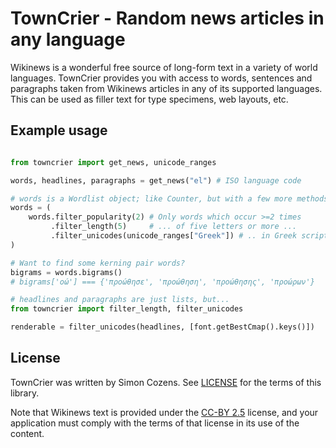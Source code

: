 # TownCrier - Random news articles in any language

Wikinews is a wonderful free source of long-form text in a variety of world languages. TownCrier provides you with access to words, sentences and paragraphs taken from Wikinews articles in any of its supported languages. This can be used as filler text for type specimens, web layouts, etc.

## Example usage

```python

from towncrier import get_news, unicode_ranges

words, headlines, paragraphs = get_news("el") # ISO language code

# words is a Wordlist object; like Counter, but with a few more methods
words = (
    words.filter_popularity(2) # Only words which occur >=2 times
         .filter_length(5)     # ... of five letters or more ...
         .filter_unicodes(unicode_ranges["Greek"]) # .. in Greek script
)

# Want to find some kerning pair words?
bigrams = words.bigrams()
# bigrams['οώ'] === {'προώθησε', 'προώθηση', 'προώθησης', 'προώρων'}

# headlines and paragraphs are just lists, but...
from towncrier import filter_length, filter_unicodes

renderable = filter_unicodes(headlines, [font.getBestCmap().keys()])
```

## License

TownCrier was written by Simon Cozens. See [LICENSE](LICENSE) for the terms of this library.

Note that Wikinews text is provided under the [CC-BY 2.5](https://creativecommons.org/licenses/by/2.5/) license, and your application must comply with the terms of that license in its use of the content.
